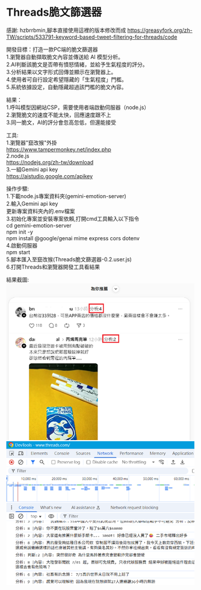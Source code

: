 # Threads脆文篩選器
感謝:
hzbrrbmin,腳本直接使用這裡的版本修改而成
https://greasyfork.org/zh-TW/scripts/533791-keyword-based-tweet-filtering-for-threads/code

開發目標：打造一款PC端的脆文篩選器  
1.瀏覽器自動擷取脆文內容並傳送給 AI 模型分析。  
2.AI判斷該脆文是否帶有憤怒情緒，並給予生氣程度的評分。  
3.分析結果以文字形式回傳並顯示在瀏覽器上。  
4.使用者可自行設定希望隱藏的「生氣程度」門檻。  
5.系統依據設定，自動隱藏超過該門檻的脆文內容。  

結果：  
1.呼叫模型因網站CSP，需要使用者端啟動伺服器（node.js）  
2.瀏覽脆文的速度不能太快，回應速度跟不上  
3.同一脆文，AI的評分會忽高忽低，但還能接受  

工具:  
1.瀏覽器"竄改猴"外掛  
https://www.tampermonkey.net/index.php  
2.node.js  
https://nodejs.org/zh-tw/download  
3.一組Gemini api key  
https://aistudio.google.com/apikey  

操作步驟:  
1.下載node.js專案資料夾(gemini-emotion-server)  
2.輸入Gemini api key  
更新專案資料夾內的.env檔案  
3.初始化專案並安裝專案依賴,打開cmd工具輸入以下指令  
cd gemini-emotion-server  
npm init -y  
npm install @google/genai mime express cors dotenv  
4.啟動伺服器  
npm start  
5.腳本匯入至竄改猴(Threads脆文篩選器-0.2.user.js)  
6.打開Threads和瀏覽器開發工具看結果  

結果截圖:    
<img src="screenshot/screenshot 2025-07-04 013656.png" alt="介面預覽" width="500"/>
<img src="screenshot/screenshot 2025-07-04 013806.png" alt="介面預覽" width="500"/>
